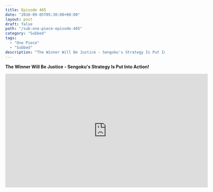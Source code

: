 ```yaml
---
title: Episode 465
date: "2010-09-05T05:30:00+00:00"
layout: post
draft: false
path: "/sub-one-piece-episode-465"
category: "Subbed"
tags:
  - "One Piece"
  - "Subbed"
description: "The Winner Will Be Justice - Sengoku's Strategy Is Put Into Action!"
---
```


**The Winner Will Be Justice - Sengoku's Strategy Is Put Into Action!**

<iframe width="640" height="360" src="https://www.rapidvideo.com/e/G6HKJBG78E" frameborder="0" marginwidth=0 marginheight=0 scrolling=no allowfullscreen></iframe>

